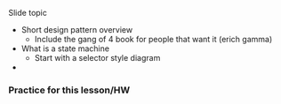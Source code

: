 

Slide topic 

- Short design pattern overview
	- Include the gang of 4 book for people that want it (erich gamma)
- What is a state machine
	- Start with a selector style diagram 
- 


### Practice for this lesson/HW 
	